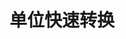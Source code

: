 ---
layout: home
home: true

lang: zh-CN
title: 单位快速转换
titleTemplate: 首页
editLink: true
lastUpdated: true
head:
  - - meta
    - name: description
      content: hello
  - - meta
    - name: keywords
      content: super duper SEO
hero:
  image:
    src: /undraw_designing-components_kb05.svg
    alt: VitePress
  name: "Unit Converter"
  text: "单位快速转换在线工具"
  tagline: "免费的在线单位换算计算器，包含重量、长度、面积、时间、温度和更多其他类别的单位换算器"
  actions:
    # - theme: brand
    #   text: 开始使用
    #   link: /dashbord
    # - theme: alt
    #   text: GitHub
    #   link: https://github.com/vuejs/vitepress
features:
  - icon: 
      dark: temperature-svgrepo-com.svg
      light: temperature-svgrepo-com.svg
    title: 温度
    details: 摄氏度（℃）、华氏度（°F）、开尔文（K）、列氏度（°R）
    linkText: 开始使用
    link: /Temperature
  - icon: 
      dark: time-svgrepo-com.svg
      light: time-svgrepo-com.svg
    title: 时间
    details: 毫秒（ms）、秒（s）、分钟（min）、小时（h）、天（d）
    linkText: 开始使用
    link: /Time
  - icon: 
      dark: cm-inch-length-svgrepo-com.svg
      light: cm-inch-length-svgrepo-com.svg
    title: 长度
    details: 纳米（nm）、微米（μm）、毫米（mm）、厘米（cm）、千米（km）
    linkText: 开始使用
    link: /Length
  - icon: 
      dark: area-chart-business-analytics-statistics-svgrepo-com.svg
      light: area-chart-business-analytics-statistics-svgrepo-com.svg
    title: 面积
    details: 平方米（m²）、平方毫米（mm²）、方厘米（cm²）、平方千米（km²）
    linkText: 开始使用
    link: /Area
  - icon: 
      dark: weight-scale-svgrepo-com.svg
      light: weight-scale-svgrepo-com.svg
    title: 重量
    details: 克（g）、千克（kg）、微克（mcg）、毫克（mg）、吨（t）
    linkText: 开始使用
    link: /Mass
  - icon: 
      dark: more-circle-horizontal-svgrepo-com.svg
      light: more-circle-horizontal-svgrepo-com.svg
    title: 更多
    details: Volume（体积）、Frequency（频率）、Speed（速度）、Pressure（压力）、Digital（数字）
    linkText: 查看更多
    link: /dashbord
---